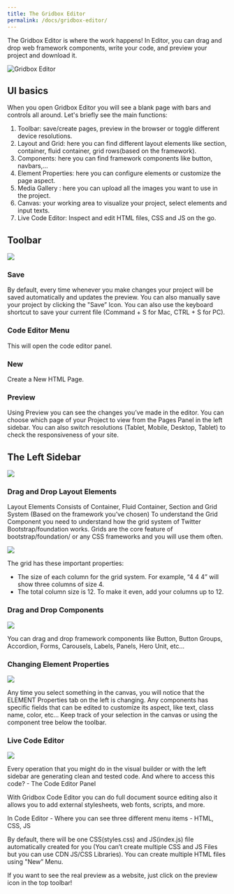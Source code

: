 ```yaml
---
title: The Gridbox Editor
permalink: /docs/gridbox-editor/
---
```


The Gridbox  Editor is where the work happens! In Editor, you can drag and drop web framework components, write your code, and preview your project and download it.

<img src="../../img/gridbox_editor.png" alt="Gridbox Editor" />

## UI basics

When you open Gridbox Editor you will see a blank page with bars and controls all around. Let's briefly see the main functions:
<ol>
<li>Toolbar: save/create pages, preview in the browser or toggle different device resolutions.</li>
<li>Layout and Grid:  here you can find different layout elements like section, container, fluid container, grid rows(based on the framework).</li>
<li>Components: here you can find framework components like button, navbars,...</li> 
<li>Element Properties: here you can configure elements or customize the page aspect.</li>
<li>Media Gallery : here you can upload all the images you want to use in the project.</li>
<li>Canvas: your working area to visualize your project, select elements and input texts.</li>
 <li>Live Code Editor: Inspect and edit HTML files, CSS and JS on the go.</li>
</ol>

 
## Toolbar 

<img src="../../img/editor_menu.png" />

### Save 

By default, every time whenever you make changes your project will be saved automatically and updates the preview. You can also manually save your project by clicking the "Save” Icon.
You can also use the keyboard shortcut to save your current file (Command + S for Mac, CTRL + S for PC).

### Code Editor Menu 

This will open the code editor panel. 

### New

Create a New HTML Page. 

### Preview

Using Preview you can see the changes you’ve made in the editor. You can choose which page of your Project to view from the Pages Panel in the left sidebar.
You can also switch resolutions (Tablet, Mobile, Desktop, Tablet) to check the responsiveness of your site. 


## The Left Sidebar 

<img src="../../img/editor_sidebar.png" />

### Drag and Drop Layout Elements 

Layout Elements Consists of Container, Fluid Container, Section and Grid System (Based on the framework you’ve chosen)
To understand the Grid Component you need to understand how the grid system of Twitter Bootstrap/foundation works. 
Grids are the core feature of bootstrap/foundation/ or any CSS frameworks and you will use them often.

<img src="../../img/layout.png" />

The grid has these important properties:
<ul>
<li>The size of each column for the grid system. For example, “4 4 4” will show three columns of size 4. </li>
<li>The total column size is 12. To make it even, add your columns up to 12.</li>
</ul>

### Drag and Drop Components

<img src="../../img/components.png" />

You can drag and drop framework components like Button, Button Groups, Accordion, Forms, Carousels, Labels, Panels, Hero Unit, etc… 

### Changing Element Properties 

<img src="../../img/element_properties.png" />


Any time you select something in the canvas, you will notice that the ELEMENT Properties tab on the left is changing. Any components has specific fields that can be edited to customize its aspect, like  text, class name, color, etc... 
Keep track of your selection in the canvas or using the component tree below the toolbar.
 
### Live Code Editor

<img src="../../img/code_editor.png" />


Every operation that you might do in the visual builder or with the left sidebar are generating clean and tested code. And where to access this code? - The Code Editor Panel
 
With Gridbox Code Editor you can do full document source editing also it allows you to add external stylesheets, web fonts, scripts, and more.

In Code Editor - Where you can see three different menu items -  HTML, CSS, JS 
 
By default, there will be one CSS(styles.css) and JS(index.js) file automatically created for you (You can’t create multiple CSS and JS Files but you can use CDN JS/CSS Libraries). 
You can create multiple HTML files using "New” Menu.
 
If you want to see the real preview as a website, just click on the preview icon in the top toolbar!
 


